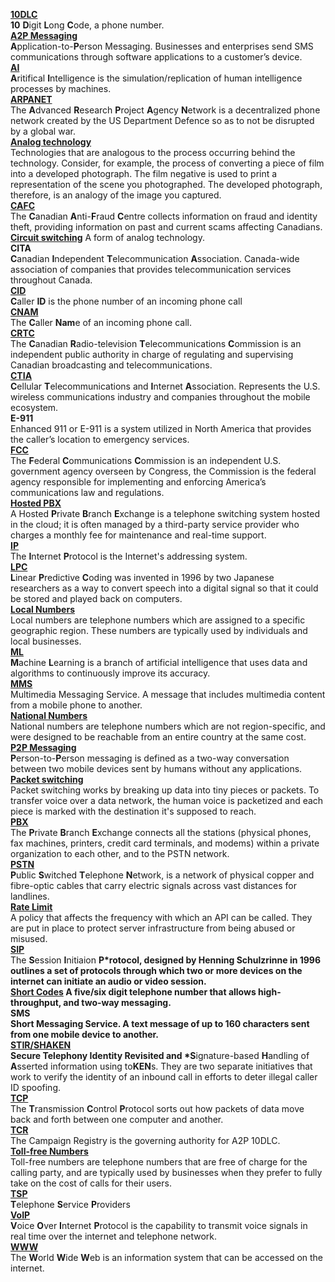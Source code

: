 [**10DLC**](https://www.sipstack.com/resources/knowledge-base/regulatory/what-is-A2P-10DLC)  
 **10** **D**igit **L**ong **C**ode, a phone number.    
[**A2P Messaging**](https://www.sipstack.com/resources/blog/analog-technology)  
**A**pplication-to-**P**erson Messaging. Businesses and enterprises send SMS communications through software applications to a customer’s device.  
[**AI**](https://www.sipstack.com/products/smart-cnam#faqs)  
**A**ritifical **I**ntelligence is the simulation/replication of human intelligence processes by machines.  
[**ARPANET**](https://www.sipstack.com/resources/blog/voip-technology-explained)   
The **A**dvanced **R**esearch **P**roject **A**gency **N**etwork is a decentralized phone network created by the US Department Defence so as to not be disrupted by a global war.  
[**Analog technology**](https://www.sipstack.com/resources/blog/analog-technology)  
Technologies that are analogous to the process occurring behind the technology. Consider, for example, the process of converting a piece of film into a developed photograph. The film negative is used to print a representation of the scene you photographed. The developed photograph, therefore, is an analogy of the image you captured.  
[**CAFC**](https://www.sipstack.com/resources/blog/the-state-of-spam-calling-in-canada)  
The **C**anadian **A**nti-**F**raud **C**entre collects information on fraud and identity theft, providing information on past and current scams affecting Canadians.   
[**Circuit switching**](https://www.sipstack.com/resources/blog/voip-technology-explained)
A form of analog technology.  
**CITA**  
**C**anadian **I**ndependent **T**elecommunication **A**ssociation. Canada-wide association of companies that provides telecommunication services throughout Canada.  
[**CID**](https://www.sipstack.com/resources/knowledge-base/general/what-is-cnam)   
**C**aller **ID** is the phone number of an incoming phone call  
[**CNAM**](https://www.sipstack.com/resources/knowledge-base/general/what-is-cnam)   
 The **C**aller **Nam**e of an incoming phone call.    
[**CRTC**](https://www.sipstack.com/resources/knowledge-base/regulatory/what-is-stir-shaken)   
The **C**anadian **R**adio-television **T**elecommunications **C**ommission is an independent public authority in charge of regulating and supervising Canadian broadcasting and telecommunications.  
[**CTIA**](https://www.sipstack.com/resources/knowledge-base/regulatory/what-is-A2P-10DLC)   
 **C**ellular **T**elecommunications and **I**nternet **A**ssociation. Represents the U.S. wireless communications industry and companies throughout the mobile ecosystem.  
**E-911**  
Enhanced 911 or E-911 is a system utilized in North America that provides the caller’s location to emergency services.  
[**FCC**](https://www.sipstack.com/resources/blog/the-state-of-spam-calling-in-the-US)  
The **F**ederal **C**ommunications **C**ommission is an independent U.S. government agency overseen by Congress, the Commission is the federal agency responsible for implementing and enforcing America’s communications law and regulations.  
[**Hosted PBX**](https://www.sipstack.com/resources/blog/the-evolution-of-voip)  
A Hosted **P**rivate **B**ranch **E**xchange is a telephone switching system hosted in the cloud; it is often managed by a third-party service provider who charges a monthly fee for maintenance and real-time support.  
[**IP**](https://www.sipstack.com/resources/blog/voip-technology-explained)  
The **I**nternet **P**rotocol  is the Internet's addressing system.  
[**LPC**](https://www.sipstack.com/resources/blog/voip-technology-explained)  
**L**inear **P**redictive **C**oding was invented in 1996 by two Japanese researchers as a way to convert speech into a digital signal so that it could be stored and played back on computers.  
[**Local Numbers**](https://www.sipstack.com/resources/knowledge-base/phone-numbers/phone-number-types-and-capabilities)     
Local numbers are telephone numbers which are assigned to a specific geographic region. These numbers are typically used by individuals and local businesses.  
[**ML**](https://www.sipstack.com/products/smart-cnam#faqs)  
**M**achine **L**earning is a branch of artificial intelligence that uses data and algorithms to continuously improve its accuracy.  
[**MMS**](https://www.sipstack.com/resources/knowledge-base/text-messaging/supported-mms-content-types)    
Multimedia Messaging Service. A message that includes multimedia content from a mobile phone to another.   
[**National Numbers**](https://www.sipstack.com/resources/knowledge-base/phone-numbers/phone-number-types-and-capabilities)   
National numbers are telephone numbers which are not region-specific, and were designed to be reachable from an entire country at the same cost.     
[**P2P Messaging**](https://www.sipstack.com/resources/knowledge-base/regulatory/what-is-A2P-10DLC)  
 **P**erson-to-**P**erson messaging is defined as a two-way conversation between two mobile devices sent by humans without any applications.     
[**Packet switching**](https://www.sipstack.com/resources/blog/voip-technology-explained)  
Packet switching works by breaking up data into tiny pieces or packets. To transfer voice over a data network, the human voice is packetized and each piece is marked with the destination it's supposed to reach.  
[**PBX**](https://www.sipstack.com/resources/blog/the-evolution-of-voip)  
The **P**rivate **B**ranch **E**xchange connects all the stations (physical phones, fax machines, printers, credit card terminals, and modems) within a private organization to each other, and to the PSTN network.   
[**PSTN**](https://www.sipstack.com/resources/blog/telephone-technology-explained)     
**P**ublic **S**witched **T**elephone **N**etwork, is a network of physical copper and fibre-optic cables that carry electric signals across vast distances for landlines.  
[**Rate Limit**](https://www.sipstack.com/resources/knowledge-base/api/rate-limits)   
A policy that affects the frequency with which an API can be called. They are put in place to protect server infrastructure from being abused or misused.  
[**SIP**](https://www.sipstack.com/resources/blog/the-history-of-voip)  
The **S**ession **I**nitiaion **P*rotocol, designed by Henning Schulzrinne in 1996 outlines  a set of protocols through which two or more devices on the internet can initiate an audio or video session.  
[**Short Codes**](https://www.sipstack.com/resources/knowledge-base/regulatory/what-is-A2P-10DLC)
A five/six digit telephone number that allows high-throughput, and two-way messaging.  
**SMS**  
 **S**hort **M**essaging **S**ervice. A text message of up to 160 characters sent from one mobile device to another.  
[**STIR/SHAKEN**](https://www.sipstack.com/resources/knowledge-base/regulatory/what-is-stir-shaken)   
 **S**ecure **T**elephony **I**dentity **R**evisited and *S**ignature-based **H**andling of **A**sserted information using to**KEN**s. They are two separate initiatives that work to verify the identity of an inbound call in efforts to deter illegal caller ID spoofing.    
[**TCP**](https://www.sipstack.com/resources/blog/voip-technology-explained)  
The **T**ransmission **C**ontrol **P**rotocol sorts out how packets of data move back and forth between one computer and another.  
[**TCR**](https://www.sipstack.com/resources/knowledge-base/regulatory/what-is-A2P-10DLC)   
 The Campaign Registry is the governing authority for A2P 10DLC.   
[**Toll-free Numbers**](https://www.sipstack.com/resources/knowledge-base/phone-numbers/phone-number-types-and-capabilities)  
Toll-free numbers are telephone numbers that are free of charge for the calling party, and are typically used by businesses when they prefer to fully take on the cost of calls for their users.  
[**TSP**](https://www.sipstack.com/resources/blog/the-history-of-voip)   
**T**elephone **S**ervice **P**roviders  
[**VoIP**](https://www.sipstack.com/resources/blog/voip-technology-explained)  
**V**oice **O**ver **I**nternet **P**rotocol is the capability to transmit voice signals in real time over the internet and telephone network.  
[**WWW**](https://www.sipstack.com/resources/blog/voip-technology-explained)  
 The **W**orld **W**ide **W**eb is an information system that can be accessed on the internet.  
